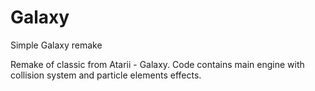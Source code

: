 # Galaxy
Simple Galaxy remake

Remake of classic from Atarii - Galaxy. Code contains main engine with collision system and particle elements effects.
